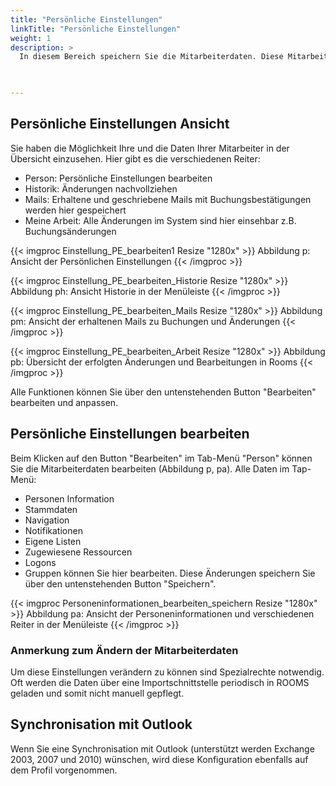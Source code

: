```yaml
---
title: "Persönliche Einstellungen"
linkTitle: "Persönliche Einstellungen"
weight: 1
description: >
  In diesem Bereich speichern Sie die Mitarbeiterdaten. Diese Mitarbeiterdaten können Sie über den Button "Bearbeiten" ändern. Zu den persönlichen Einstellungen gehören Personen-Informationen, die Stammdaten, die Navigation, Firmen- und Gruppen-Informationen und Logons. 
 


---
```

## Persönliche Einstellungen Ansicht
Sie haben die Möglichkeit Ihre und die Daten Ihrer Mitarbeiter in der Übersicht einzusehen. Hier gibt es die verschiedenen Reiter: 
* Person: Persönliche Einstellungen bearbeiten
* Historik: Änderungen nachvollziehen
* Mails: Erhaltene und geschriebene Mails mit Buchungsbestätigungen werden hier gespeichert
* Meine Arbeit: Alle Änderungen im System sind hier einsehbar z.B. Buchungsänderungen

{{< imgproc Einstellung_PE_bearbeiten1 Resize "1280x" >}}
Abbildung p: Ansicht der Persönlichen Einstellungen
{{< /imgproc >}}

{{< imgproc Einstellung_PE_bearbeiten_Historie Resize "1280x" >}}
Abbildung ph: Ansicht Historie in der Menüleiste
{{< /imgproc >}}

{{< imgproc Einstellung_PE_bearbeiten_Mails Resize "1280x" >}}
Abbildung pm: Ansicht der erhaltenen Mails zu Buchungen und Änderungen
{{< /imgproc >}}

{{< imgproc Einstellung_PE_bearbeiten_Arbeit Resize "1280x" >}}
Abbildung pb: Übersicht der erfolgten Änderungen und Bearbeitungen in Rooms
{{< /imgproc >}}

Alle Funktionen können Sie über den untenstehenden Button "Bearbeiten" bearbeiten und anpassen. 

## Persönliche Einstellungen bearbeiten
Beim Klicken auf den Button "Bearbeiten" im Tab-Menü "Person" können Sie die Mitarbeiterdaten bearbeiten (Abbildung p, pa). 
Alle Daten im Tap-Menü: 
* Personen Information
* Stammdaten
* Navigation
* Notifikationen 
* Eigene Listen 
* Zugewiesene Ressourcen
* Logons 
* Gruppen 
können Sie hier bearbeiten. Diese Änderungen speichern Sie über den untenstehenden Button "Speichern".

{{< imgproc Personeninformationen_bearbeiten_speichern Resize "1280x" >}}
Abbildung pa: Ansicht der Personeninformationen und verschiedenen Reiter in der Menüleiste
{{< /imgproc >}}

### Anmerkung zum Ändern der Mitarbeiterdaten 
Um diese Einstellungen verändern zu können sind Spezialrechte notwendig. Oft werden die Daten über eine Importschnittstelle periodisch in ROOMS geladen und somit nicht manuell gepflegt.


## Synchronisation mit Outlook 
 Wenn Sie eine Synchronisation mit Outlook (unterstützt werden Exchange 2003, 2007 und 2010) wünschen, wird diese Konfiguration ebenfalls auf dem Profil vorgenommen.


